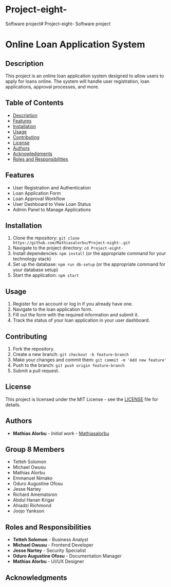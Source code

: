 # Project-eight-
Software project# Project-eight-
Software project
# Online Loan Application System

## Description
This project is an online loan application system designed to allow users to apply for loans online. The system will handle user registration, loan applications, approval processes, and more.

## Table of Contents
- [Description](#description)
- [Features](#features)
- [Installation](#installation)
- [Usage](#usage)
- [Contributing](#contributing)
- [License](#license)
- [Authors](#authors)
- [Acknowledgments](#acknowledgments)
- [Roles and Responsibilities](#roles-and-responsibilities)

## Features
- User Registration and Authentication
- Loan Application Form
- Loan Approval Workflow
- User Dashboard to View Loan Status
- Admin Panel to Manage Applications

## Installation
1. Clone the repository: `git clone https://github.com/Mathiasalorbu/Project-eight-.git`
2. Navigate to the project directory: `cd Project-eight-`
3. Install dependencies: `npm install` (or the appropriate command for your technology stack)
4. Set up the database: `npm run db-setup` (or the appropriate command for your database setup)
5. Start the application: `npm start`

## Usage
1. Register for an account or log in if you already have one.
2. Navigate to the loan application form.
3. Fill out the form with the required information and submit it.
4. Track the status of your loan application in your user dashboard.

## Contributing
1. Fork the repository.
2. Create a new branch: `git checkout -b feature-branch`
3. Make your changes and commit them: `git commit -m 'Add new feature'`
4. Push to the branch: `git push origin feature-branch`
5. Submit a pull request.

## License
This project is licensed under the MIT License - see the [LICENSE](LICENSE) file for details.

## Authors
- **Mathias Alorbu** - *Initial work* - [Mathiasalorbu](https://github.com/Mathiasalorbu)

## Group 8 Members
- Tetteh Solomon
- Michael Owusu
- Mathias Alorbu
- Emmanuel Nimako
- Oduro Augustine Ofosu
- Jesse Nartey
- Richard Amematsron
- Abdul Hanan Krigar
- Ahiadzi Richmond
- Joojo Yankson

## Roles and Responsibilities
- **Tetteh Solomon** - Business Analyst
- **Michael Owusu** - Frontend Developer
- **Jesse Nartey** - Security Specialist
- **Oduro Augustine Ofosu** - Documentation Manager
- **Mathias Alorbu** - UI/UX Designer

## Acknowledgments
